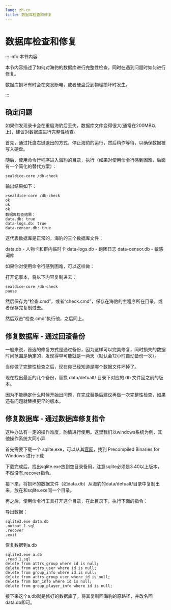 ```yaml
---
lang: zh-cn
title: 数据库检查和修复
---
```


# 数据库检查和修复

::: info 本节内容

本节内容描述了如何对海豹的数据库进行完整性检查，同时在遇到问题时如何进行修复。

数据库损坏有时会在突发断电，或者硬盘受到物理损坏时发生。

:::

## 确定问题

如果你发现录卡会在重启海豹后丢失，数据库文件变得很大(通常在200MB以上)，建议对数据库进行完整性检查。

首先，通过托盘右键退出的方式，停止海豹的运行，然后稍作等待，以确保数据被写入硬盘。

随后，使用命令行程序进入海豹的目录，执行（如果对使用命令行感到困难，后面有一个简化的替代方案）：

```
sealdice-core /db-check
```

输出结果如下：
```
>sealdice-core /db-check
ok
ok
ok
数据库检查结果：
data.db: true
data-logs.db: true
data-censor.db: true
```

这代表数据库是正常的，海豹的三个数据库文件：

data.db - 人物卡和群内临时卡
data-logs.db - 跑团日志
data-censor.db - 敏感词库

如果你对使用命令行感到困难，可以这样做：

打开记事本，将以下内容复制进去：
```
sealdice-core /db-check
pause
```

然后保存为“检查.cmd”，或者“check.cmd”，保存在海豹的主程序所在目录，或者保存完复制过去。

然后双击“检查.cmd”执行他，之后同上。


## 修复数据库 - 通过回滚备份

一般来说，首选的修复方式是通过备份，因为这样可以完美修复，同时损失的数据时间范围是确定的，发现得早可能就是一两天（默认会12小时自动备份一次）。

当你做了完整性检查之后，现在你已经知道是哪个数据文件坏掉了。

现在找出最近的几个备份，替换 data/defualt/ 目录下对应的 db 文件回之前的版本。

因为不能确定什么时候开始出问题，在完成替换后建议再做一次完整性检查，如果还有问题就替换更早的版本。


## 修复数据库 - 通过数据库修复指令

这种办法有一定的操作难度，酌情进行使用。这里我们以windows系统为例，其他操作系统大同小异

首先需要下载一个 sqlite.exe，可以从其[官网](https://www.sqlite.org/download.html)，找到 Precompiled Binaries for Windows 进行下载

下载完成后，找出sqlite.exe放到空目录备用，注意sqlite必须是3.40以上版本，不然没有.recover指令。

接下来，将损坏的数据文件（如data.db）从海豹的data/defualt/目录中复制出来，放在和sqlite.exe同一个目录。

再之后，使用命令行工具打开这个目录，在此目录下，执行下面的指令：

导出数据：
```
sqlite3.exe data.db
.output 1.sql
.recover
.exit
```

恢复数据到a.db
```
sqlite3.exe a.db
.read 1.sql
delete from attrs_group where id is null;
delete from attrs_user where id is null;
delete from group_info where id is null;
delete from attrs_group_user where id is null;
delete from ban_info where id is null;
delete from group_player_info where id is null;
```

接下来这个a.db就是修好的数据库了，将其复制回海豹的原路径，并改名回data.db即可。
